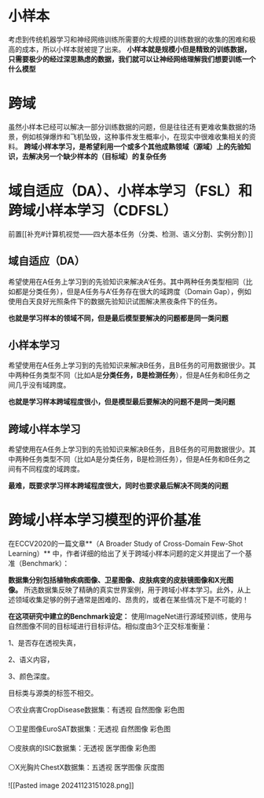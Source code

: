 # 小样本
考虑到传统机器学习和神经网络训练所需要的大规模的训练数据的收集的困难和极高的成本，所以小样本就被提了出来。
**小样本就是规模小但是精致的训练数据，只需要极少的经过深思熟虑的数据，我们就可以让神经网络理解我们想要训练一个什么模型**

# 跨域
虽然小样本已经可以解决一部分训练数据的问题，但是往往还有更难收集数据的场景，例如核弹爆炸和飞机坠毁，这种事件发生概率小，在现实中很难收集相关的资料。
**跨域小样本学习，是希望利用一个或多个其他成熟领域（源域）上的先验知识，去解决另一个缺少样本的（目标域）的复杂任务**

# 域自适应（DA）、小样本学习（FSL）和跨域小样本学习（CDFSL）
前置[[补充#计算机视觉——四大基本任务（分类、检测、语义分割、实例分割）]]
## 域自适应（DA）
希望使用在A任务上学习到的先验知识来解决A’任务。其中两种任务类型相同（比如都是分类任务），但是A任务与A’任务存在很大的域跨度（Domain Gap），例如使用白天良好光照条件下的数据先验知识试图解决黑夜条件下的任务。

**也就是学习样本的领域不同，但是最后模型要解决的问题都是同一类问题**

## 小样本学习
希望使用在A任务上学习到的先验知识来解决B任务，且B任务的可用数据很少。其中两种任务类型不同（比如A是**分类任务，B是检测任务**），但是A任务和B任务之间几乎没有域跨度。

**也就是学习样本跨域程度很小，但是模型最后要解决的问题不是同一类问题**
## 跨域小样本学习
希望使用在A任务上学习到的先验知识来解决B任务，且B任务的可用数据很少。其中两种任务类型不同（比如A是分类任务，B是检测任务），但是A任务和B任务之间有不同程度的域跨度。

**最难，既要求学习样本跨域程度很大，同时也要求最后解决不同类的问题**

# 跨域小样本学习模型的评价基准
在ECCV2020的一篇文章**（A Broader Study of Cross-Domain Few-Shot Learning）** 中，作者详细的给出了关于跨域小样本问题的定义并提出了一个基准（Benchmark）：

**数据集分别包括植物疾病图像、卫星图像、皮肤病变的皮肤镜图像和X光图像。** 所选数据集反映了精确的真实世界案例，用于跨域小样本学习。此外，从上述领域收集足够的例子通常是困难的、昂贵的，或者在某些情况下是不可能的！

**在这项研究中建立的Benchmark设定：** 使用ImageNet进行源域预训练，使用与自然图像不同的目标域进行目标评估。相似度由3个正交标准衡量：

1、是否存在透视失真，

2、语义内容，

3、颜色深度。

目标类与源类的标签不相交。

⚪农业病害CropDisease数据集：有透视 自然图像 彩色图

⚪卫星图像EuroSAT数据集：无透视 自然图像 彩色图

⚪皮肤病的ISIC数据集：无透视 医学图像 彩色图

⚪X光胸片ChestX数据集：五透视 医学图像 灰度图

![[Pasted image 20241123151028.png]]

